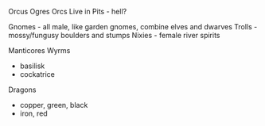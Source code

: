 Orcus
Ogres 
Orcs
Live in Pits - hell?

Gnomes - all male, like garden gnomes, combine elves and dwarves
Trolls - mossy/fungusy boulders and stumps
Nixies - female river spirits 

Manticores
Wyrms
- basilisk
- cockatrice

Dragons
- copper, green, black
- iron, red